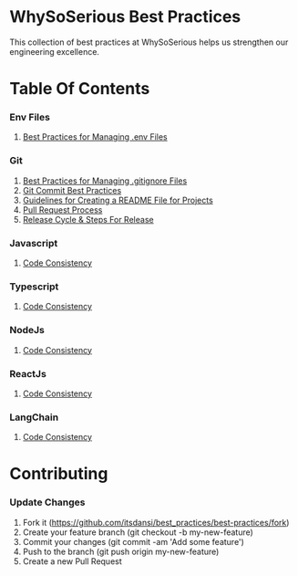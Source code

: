 # WhySoSerious Best Practices

This collection of best practices at WhySoSerious helps us strengthen our engineering excellence.

# Table Of Contents

### Env Files

1. [Best Practices for Managing .env Files](https://github.com/itsdansi/best_practices/best-practices/tree/main/env)

### Git

1. [Best Practices for Managing .gitignore Files](https://github.com/itsdansi/best_practices/best-practices/tree/main/gitignore)
2. [Git Commit Best Practices](https://github.com/itsdansi/best_practices/best-practices/blob/main/commit/COMMIT.md)
3. [Guidelines for Creating a README File for Projects](https://github.com/itsdansi/best_practices/best-practices/tree/main/readme)
4. [Pull Request Process](https://github.com/itsdansi/best_practices/best-practices/tree/main/pr)
5. [Release Cycle & Steps For Release](https://github.com/itsdansi/best_practices/best-practices/tree/main/releases)

### Javascript

1. [Code Consistency](javascript/code-consistency)

### Typescript

1. [Code Consistency](typescript/code-consistency)

### NodeJs

1. [Code Consistency](nodejs/code-consistency)

### ReactJs

1. [Code Consistency](reactjs/code-consistency)

### LangChain

1. [Code Consistency](langchain/code-consistency)

# Contributing

### Update Changes

1. Fork it (https://github.com/itsdansi/best_practices/best-practices/fork)
2. Create your feature branch (git checkout -b my-new-feature)
3. Commit your changes (git commit -am 'Add some feature')
4. Push to the branch (git push origin my-new-feature)
5. Create a new Pull Request

